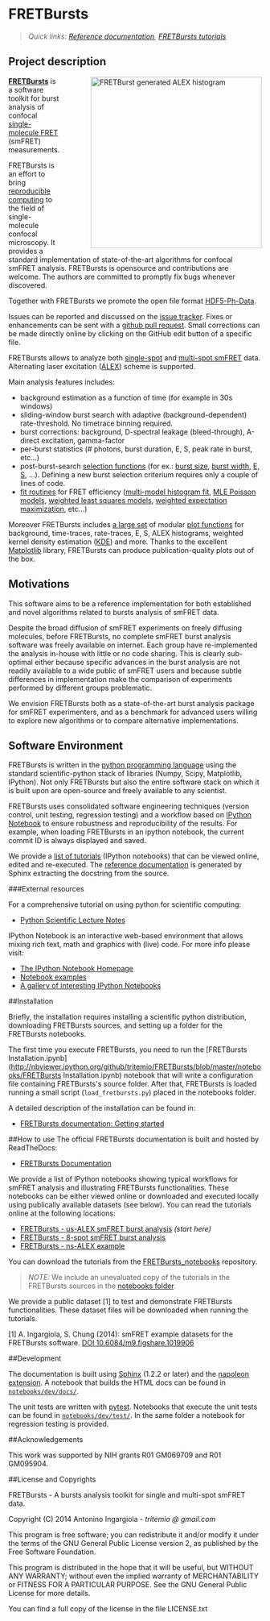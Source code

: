 FRETBursts
==========

> *Quick links: [Reference documentation](http://fretbursts.readthedocs.org/index.html), [FRETBursts tutorials](https://github.com/tritemio/FRETBursts_notebooks)*

Project description
-------------------

<div style="float: right; margin-left: 30px;">
<img title="FRETBurst generated ALEX histogram"style="float: right; margin-left: 30px;" src="http://i.imgur.com/My7rWc2.png" align=right height = 340 />
</div>

**[FRETBursts](https://github.com/tritemio/FRETBursts)** is a
software toolkit for burst analysis of confocal
[single-molecule FRET](http://en.wikipedia.org/wiki/Single-molecule_FRET)
(smFRET) measurements.

FRETBursts is an effort to bring
[reproducible computing](http://dx.doi.org/10.1371/journal.pcbi.1003285)
to the field of single-molecule confocal microscopy. It provides
a standard implementation of state-of-the-art algorithms
for confocal smFRET analysis.
FRETBursts is opensource and contributions are welcome.
The authors are committed to promptly fix bugs whenever discovered.

Together with FRETBursts we promote the open file format 
[HDF5-Ph-Data](https://github.com/tritemio/FRETBursts/wiki/HDF5-Ph-Data-format-0.2-Draft).

Issues can be reported and discussed on the
[issue tracker](https://github.com/tritemio/FRETBursts/issues?state=open).
Fixes or enhancements can be sent with a [github pull request](https://help.github.com/articles/creating-a-pull-request).
Small corrections can be made directly online
by clicking on the GitHub edit button of a specific file.

FRETBursts allows to analyze both [single-spot](http://dx.doi.org/10.1126/science.283.5408.1676)
and [multi-spot smFRET](http://dx.doi.org/10.1117/12.2003704) data.
Alternating laser excitation ([ALEX](http://dx.doi.org/10.1529/biophysj.104.054114))
scheme is supported.

Main analysis features includes:

- background estimation as a function of time (for example in 30s windows)
- sliding-window burst search with adaptive (background-dependent) rate-threshold. No timetrace binning required.
- burst corrections: background, D-spectral leakage (bleed-through), A-direct excitation,
gamma-factor
- per-burst statistics (# photons, burst duration, E, S, peak rate in burst, etc...)
- post-burst-search [selection functions](http://fretbursts.readthedocs.org/burst_selection.html)
  (for ex.: [burst size](http://fretbursts.readthedocs.org/burst_selection.html#fretbursts.select_bursts.size),
  [burst width](http://fretbursts.readthedocs.org/burst_selection.html#fretbursts.select_bursts.width),
  [E, S](http://fretbursts.readthedocs.org/burst_selection.html#fretbursts.select_bursts.ES), ...).
  Defining a new burst selection
criterium requires only a couple of lines of code.
- [fit routines](http://fretbursts.readthedocs.org/fit.html) for FRET efficiency
  ([multi-model histogram fit](http://fretbursts.readthedocs.org/fit.html#fitting-e-or-s-histograms),
  [MLE Poisson models](http://fretbursts.readthedocs.org/data_class.html#fretbursts.burstlib.Data.fit_E_ML_poiss),
  [weighted least squares models](http://fretbursts.readthedocs.org/data_class.html#fretbursts.burstlib.Data.fit_E_m),
  [weighted expectation maximization](http://fretbursts.readthedocs.org/data_class.html#fretbursts.burstlib.Data.fit_E_two_gauss_EM),
  etc...)

Moreover FRETBursts includes
[a large set](https://github.com/tritemio/FRETBursts/blob/master/fretbursts/burst_plot.py) of modular
[plot functions](http://fretbursts.readthedocs.org/files_description.html#module-fretbursts.burst_plot) for
background, time-traces, rate-traces, E, S, ALEX histograms, weighted kernel
density estimation ([KDE](http://en.wikipedia.org/wiki/Kernel_density_estimation))
and more. Thanks to the excellent [Matplotlib](http://matplotlib.org/) library,
FRETBursts can produce publication-quality plots out of the box.

Motivations
-----------

This software aims to be a reference implementation for both established
and novel algorithms related to bursts analysis of smFRET data.

Despite the broad diffusion of smFRET experiments on freely diffusing
molecules, before FRETBursts, no complete smFRET burst analysis software was
freely available on internet. Each group have re-implemented the analysis
in-house with little or no code sharing. This is clearly sub-optimal
either because specific advances in the burst analysis are not readily
available to a wide public of smFRET users and because subtle differences in
implementation make the comparison of experiments performed by different
groups problematic.

We envision FRETBursts both as a state-of-the-art burst analysis package
for smFRET experimenters, and as a benchmark for advanced users willing
to explore new algorithms or to compare alternative implementations.

Software Environment
--------------------
FRETBursts is written in the [python programming language](http://www.python.org/)
using the standard scientific-python stack of libraries (Numpy, Scipy, Matplotlib, IPython).
Not only FRETBursts but also the entire software stack on which it is built upon
are open-source and freely available to any scientist.

FRETBursts uses consolidated software engineering techniques (version control,
unit testing, regression testing) and a workflow based on
[IPython Notebook](http://ipython.org/notebook.html)
to ensure robustness and reproducibility of the results. For example,
when loading FRETBursts in an ipython notebook, the current commit ID is always
displayed and saved.

We provide a [list of tutorials](#how-to-use) (IPython notebooks) that can be
viewed online, edited and re-executed. The
[reference documentation](http://fretbursts.readthedocs.org/)
is generated by Sphinx extracting the docstring from the source.

###External resources

For a comprehensive tutorial on using python for scientific computing:

* [Python Scientific Lecture Notes](http://scipy-lectures.github.io/)

IPython Notebook is an interactive web-based environment that allows mixing
rich text, math and graphics with (live) code. For more info please visit:

* [The IPython Notebook Homepage](http://ipython.org/ipython-doc/stable/interactive/notebook.html)
* [Notebook examples](http://nbviewer.ipython.org/github/ipython/ipython/blob/master/examples/Notebook/Index.ipynb)
* [A gallery of interesting IPython Notebooks](https://github.com/ipython/ipython/wiki/A-gallery-of-interesting-IPython-Notebooks)

##Installation

Briefly, the installation requires installing a scientific python
distribution, downloading FRETBursts sources, and setting up a folder for the
FRETBursts notebooks.

The first time you execute FRETBursts, you need to
run the [FRETBursts Installation.ipynb](http://nbviewer.ipython.org/github/tritemio/FRETBursts/blob/master/notebooks/FRETBursts Installation.ipynb)
notebook that will write a configuration file
containing FRETBursts's source folder.
After that, FRETBursts is loaded running a small script (`load_fretbursts.py`) placed
in the notebooks folder.

A detailed description of the installation can be found in:

* [FRETBursts documentation: Getting started](http://fretbursts.readthedocs.org/getting_started.html)


##How to use
The official FRETBursts documentation is built and hosted by ReadTheDocs:

* [FRETBursts Documentation](http://fretbursts.readthedocs.org/)

We provide a list of IPython notebooks showing typical workflows
for smFRET analysis and illustrating FRETBursts functionalities.
These notebooks can be either viewed online or downloaded and executed locally
using publically available datasets (see below). You can read the tutorials
online at the following locations:

* [FRETBursts - us-ALEX smFRET burst analysis](http://nbviewer.ipython.org/urls/raw.github.com/tritemio/FRETBursts_notebooks/master/notebooks/FRETBursts%2520-%2520us-ALEX%2520smFRET%2520burst%2520analysis.ipynb) *(start here)*
* [FRETBursts - 8-spot smFRET burst analysis](http://nbviewer.ipython.org/urls/raw.github.com/tritemio/FRETBursts_notebooks/master/notebooks/FRETBursts%2520-%25208-spot%2520smFRET%2520burst%2520analysis.ipynb)
* [FRETBursts - ns-ALEX example](http://nbviewer.ipython.org/urls/raw.github.com/tritemio/FRETBursts_notebooks/master/notebooks/FRETBursts%20-%20ns-ALEX%20example.ipynb)

You can download the tutorials from the [FRETBursts_notebooks](https://github.com/tritemio/FRETBursts_notebooks)
repository.

> *NOTE:* We include an unevaluated copy of the tutorials in the FRETBursts
> sources in the
> [notebooks folder](https://github.com/tritemio/FRETBursts/tree/master/notebooks).

We provide a public dataset [1] to test and demonstrate FRETBursts
functionalities. These dataset files will be downloaded when running
the tutorials.

[1] A. Ingargiola, S. Chung (2014): smFRET example datasets for the FRETBursts
software. [DOI 10.6084/m9.figshare.1019906](http://dx.doi.org/10.6084/m9.figshare.1019906)

##Development

The documentation is built using [Sphinx](http://sphinx-doc.org/) (1.2.2 or
later) and the [napoleon extension](https://pypi.python.org/pypi/sphinxcontrib-napoleon).
A notebook that builds the HTML docs can be found in
[`notebooks/dev/docs/`](https://github.com/tritemio/FRETBursts/tree/master/notebooks/dev/docs).

The unit tests are written with [pytest](http://pytest.org/latest/).
Notebooks that execute the unit tests can be found in
[`notebooks/dev/test/`](https://github.com/tritemio/FRETBursts/tree/master/notebooks/dev/tests).
In the same folder a notebook for regression testing is provided.


##Acknowledgements

This work was supported by NIH grants R01 GM069709 and R01 GM095904.

##License and Copyrights

FRETBursts - A bursts analysis toolkit for single and multi-spot smFRET data.

Copyright (C) 2014 Antonino Ingargiola - *tritemio @ gmail.com*

This program is free software; you can redistribute it and/or
modify it under the terms of the GNU General Public License
version 2, as published by the Free Software Foundation.

This program is distributed in the hope that it will be useful,
but WITHOUT ANY WARRANTY; without even the implied warranty of
MERCHANTABILITY or FITNESS FOR A PARTICULAR PURPOSE. See the
GNU General Public License for more details.

You can find a full copy of the license in the file LICENSE.txt
